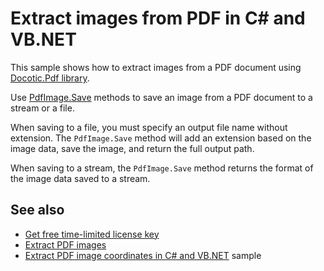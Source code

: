 # Extract images from PDF in C# and VB.NET

This sample shows how to extract images from a PDF document using [Docotic.Pdf library](https://bitmiracle.com/pdf-library/).

Use [PdfImage.Save](https://api.docotic.com/pdfimage-save) methods to save an image from a PDF document to a stream or a file.

When saving to a file, you must specify an output file name without extension. The `PdfImage.Save` method will add an extension based on the image data, save the image, and return the full output path.

When saving to a stream, the `PdfImage.Save` method returns the format of the image data saved to a stream.

## See also
* [Get free time-limited license key](https://bitmiracle.com/pdf-library/download)
* [Extract PDF images](https://bitmiracle.com/pdf-library/edit/#extract-images)
* [Extract PDF image coordinates in C# and VB.NET](/Samples/Images/ExtractImageCoordinates) sample